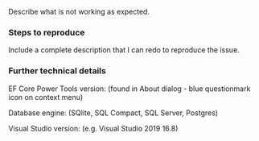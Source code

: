 Describe what is not working as expected.

### Steps to reproduce
Include a complete description that I can redo to reproduce the issue.

### Further technical details
EF Core Power Tools version: (found in About dialog - blue questionmark icon on context menu)

Database engine: (SQlite, SQL Compact, SQL Server, Postgres)

Visual Studio version: (e.g. Visual Studio 2019 16.8)
